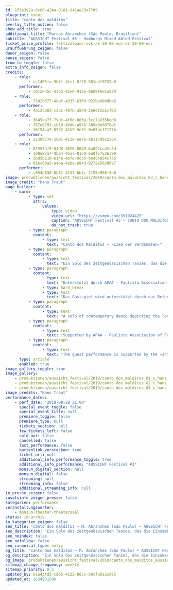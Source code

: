 ```yaml
---
id: 1f1e3928-6c00-424a-8181-941ae23a7709
blueprint: event
title: "canto dos malditos"
overlay_title_nutzen: false
show_add_title: true
additional_title: "Marcos Abranches (São Paulo, Brasilien)"
subtitle: "AUSSICHT Festival #3 – Hamburgs Mixed-Abled Festival"
ticket_price_profile: festivalpass-vvk-ak-38-00-eur-or-28-00-eur
urauffuehrung_zeigen: false
dauer_zeigen: false
pause_zeigen: false
from_to_toggle: false
extra_info_zeigen: false
credits:
    - role:
          - cc1405fa-5bff-4fef-8f28-581edf9732e6
      performer:
          - c012e45c-43b2-42e6-915e-6b69f6e1a839
    - role:
          - 7102b077-48af-4335-8360-022ba688dba6
      performer:
          - 4a12c383-c3bc-467b-a54d-2e6ef2a1cf63
    - role:
          - 3845aa7f-79de-4f6d-b03a-3cc7a635bed0
          - 267e6791-cb19-46db-a97b-389a9e5078df
          - 16f54ca7-0952-41b9-9e3f-0e85bc17127b
      performer:
          - 2230b77e-2891-4118-ae76-ab113d922504
    - role:
          - 8f557af9-04d8-4626-8049-6a092ccd2c8d
          - 1d9e87a7-0ba4-4ba7-81c0-6a0f57536c99
          - 5bd5b110-614b-4b7e-9c35-be45b854c735
          - 81ec00a3-a4ba-4aba-a943-9272e5620697
      performer:
          - c054d830-0b61-4133-bbfc-2155e056f5a6
image: produktionen/aussicht_festival/2019/canto_dos_malditos_03_c_hans_traut_2019.jpg
image_credit: "Hans Traut"
page_builder:
    - bard:
          - type: set
            attrs:
                values:
                    type: video
                    video_url: "https://vimeo.com/351924425"
                    caption: "AUSSICHT Festival #3 – CANTO DOS MALDITOS [BR, São Paulo]"
                    do_not_track: true
          - type: paragraph
            content:
                - type: text
                  text: "Canto dos Malditos – »Lied der Verdammten«"
          - type: paragraph
            content:
                - type: text
                  text: "Ein Solo des zeitgenössischen Tanzes, das die Einsamkeit, das Versagen, die Traurigkeit und die Hoffnungslosigkeit des Körpers gegenüber den Grausamkeiten des Lebens darstellt. Marcos Abranches zeigt sich in einem Ausbruch seiner Konflikte und Fragen nach dem Menschen und seiner Inkonsistenz, nach prekären Beziehungen, nach Liebe und Verlassenheit, nach dem Lied aller Verdammten.\_"
          - type: paragraph
            content:
                - type: text
                  text: "Unterstützt durch APAA - Paulista Association of Friends of Art and Olido Gallery Direction of the production Solange Borelli - RADAR CULTURAL Management and Projects.\_"
                - type: hard_break
                - type: text
                  text: "Das Gastspiel wird unterstützt durch das Referat Internationaler Austausch der Behörde für Kultur und Medien Hamburg."
          - type: paragraph
            content:
                - type: text
                  text: "A solo of contemporary dance depicting the loneliness, failure, sadness and hopelessness of the body over the cruelties of life. Marcos Abranches shows itself in an outbreak of his conflicts and questions about man and his inconsistency, precarious relationships, love and abandonment, the song of the damned."
          - type: paragraph
            content:
                - type: text
                  text: "Supported by APAA - Paulista Association of Friends of Art and Olido Gallery Direction of the production: Solange Borelli - RADAR CULTURAL Management and Projects."
          - type: paragraph
            content:
                - type: text
                  text: "The guest performance is supported by the »International Cultural Exchange« department of the Ministry of Culture and Media Hamburg."
      type: article
      enabled: true
image_gallery_toggle: true
image_gallery:
    - produktionen/aussicht_festival/2019/canto_dos_malditos_01_c_hans_traut_2019.jpg
    - produktionen/aussicht_festival/2019/canto_dos_malditos_02_c_hans_traut_2019.jpg
    - produktionen/aussicht_festival/2019/canto_dos_malditos_03_c_hans_traut_2019.jpg
image_credits: "Hans Traut"
performance_dates:
    - perf_date: "2019-08-28 21:00"
      special_event_toggle: false
      special_event_title: null
      premiere_toggle: false
      premiere_type: null
      tickets_section: null
      few_tickets_left: false
      sold_out: false
      cancelled: false
      last_performance: false
      kartenlink_verstecken: true
      ticket_url: null
      additional_info_performance_toggle: true
      additional_info_performance: "AUSSICHT Festival #3"
      monsun_digital_section: null
      monsun_digital: false
      streaming: null
      streaming_info: false
      additional_streaming_info: null
in_presse_zeigen: false
zusatsinfo_zeigen_presse: false
kategorien: performance
veranstaltungsoerter:
    - monsun-theater-theatersaal
status: im-archiv
in_kategorien_zeigen: false
seo_title: "canto dos malditos – M. Abranches (São Paulo) – AUSSICHT Festival #3"
seo_description: "Ein Solo des zeitgenössischen Tanzes, das die Einsamkeit, das Versagen und die Hoffnungslosigkeit des Körpers gegenüber den Grausamkeiten des Lebens darstellt."
seo_noindex: false
seo_nofollow: false
seo_canonical_type: entry
og_title: "canto dos malditos – M. Abranches (São Paulo) – AUSSICHT Festival #3"
og_description: "Ein Solo des zeitgenössischen Tanzes, das die Einsamkeit, das Versagen und die Hoffnungslosigkeit des Körpers gegenüber den Grausamkeiten des Lebens darstellt."
og_image: produktionen/aussicht_festival/2019/canto_dos_malditos_aussichtfestival_social_media_image.jpg
sitemap_change_frequency: weekly
sitemap_priority: 0.5
updated_by: b1a43fd3-c865-4122-b6cc-50cfa81a1985
updated_at: 1634931506
---
```

